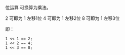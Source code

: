 位运算 可换算为乘法。

2 可即为 1 左移1位
4 可即为 1 左移2位
8 可即为 1 左移3位

即：
```
1 << 1 == 2;
1 << 2 == 4;
1 << 3 == 8;
```
